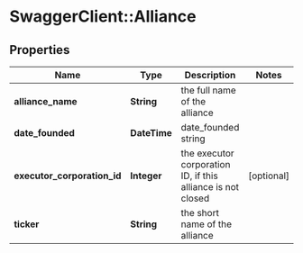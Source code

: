 # SwaggerClient::Alliance

## Properties
Name | Type | Description | Notes
------------ | ------------- | ------------- | -------------
**alliance_name** | **String** | the full name of the alliance | 
**date_founded** | **DateTime** | date_founded string | 
**executor_corporation_id** | **Integer** | the executor corporation ID, if this alliance is not closed | [optional] 
**ticker** | **String** | the short name of the alliance | 


